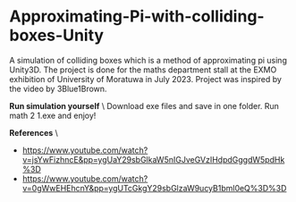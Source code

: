 # Approximating-Pi-with-colliding-boxes-Unity
A simulation of colliding boxes which is a method of approximating pi using Unity3D. The project is done for the maths department stall at the EXMO exhibition of University of Moratuwa in July 2023.
Project was inspired by the video by 3Blue1Brown.

**Run simulation yourself** \\
Download exe files and save in one folder. Run math 2 1.exe and enjoy!

**References** \\
* https://www.youtube.com/watch?v=jsYwFizhncE&pp=ygUaY29sbGlkaW5nIGJveGVzIHdpdGggdW5pdHk%3D 
* https://www.youtube.com/watch?v=0gWwEHEhcnY&pp=ygUTcGkgY29sbGlzaW9ucyB1bml0eQ%3D%3D 
